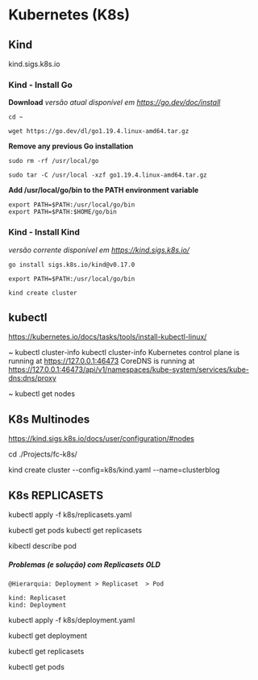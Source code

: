 # Kubernetes (K8s)

## Kind 
kind.sigs.k8s.io

### Kind - Install Go

**Download**
*versão atual disponível em https://go.dev/doc/install*
```
cd ~

wget https://go.dev/dl/go1.19.4.linux-amd64.tar.gz
```

**Remove any previous Go installation**

```
sudo rm -rf /usr/local/go 

sudo tar -C /usr/local -xzf go1.19.4.linux-amd64.tar.gz
```

**Add /usr/local/go/bin to the PATH environment variable**

```
export PATH=$PATH:/usr/local/go/bin
export PATH=$PATH:$HOME/go/bin
```

### Kind - Install Kind
*versão corrente disponível em https://kind.sigs.k8s.io/*

```
go install sigs.k8s.io/kind@v0.17.0
```

```
export PATH=$PATH:/usr/local/go/bin
```

```
kind create cluster
```

## kubectl
https://kubernetes.io/docs/tasks/tools/install-kubectl-linux/


~ kubectl cluster-info
	kubectl cluster-info
	Kubernetes control plane is running at https://127.0.0.1:46473
	CoreDNS is running at https://127.0.0.1:46473/api/v1/namespaces/kube-system/services/kube-dns:dns/proxy
	
	
~ kubectl get nodes


## K8s Multinodes

https://kind.sigs.k8s.io/docs/user/configuration/#nodes

cd ./Projects/fc-k8s/

kind create cluster --config=k8s/kind.yaml --name=clusterblog

## K8s REPLICASETS
kubectl apply -f k8s/replicasets.yaml

kubectl get pods 
kubectl get replicasets

kibectl describe pod <pode-name>


##### Problemas (e solução) com Replicasets OLD

	@Hierarquia: Deployment > Replicaset  > Pod

	kind: Replicaset
	kind: Deployment

kubectl apply -f k8s/deployment.yaml

kubectl get deployment

kubectl get replicasets

kubectl get pods
